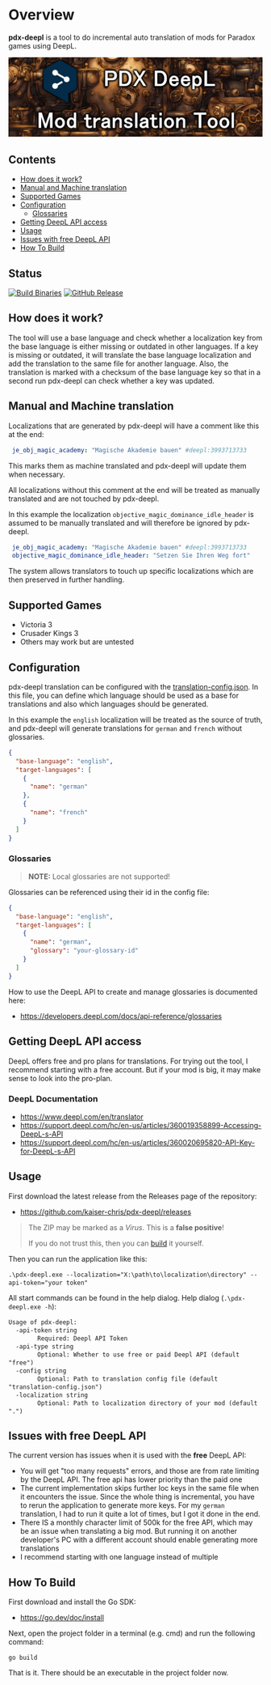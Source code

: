# Overview
**pdx-deepl** is a tool to do incremental auto translation of mods for Paradox games using DeepL.

![Title Icon](github_icon_readme.jpg)

## Contents
* [How does it work?](#how-does-it-work)
* [Manual and Machine translation](#manual-and-machine-translation)
* [Supported Games](#supported-games)
* [Configuration](#configuration)
    * [Glossaries](#glossaries)
* [Getting DeepL API access](#getting-deepl-api-access)
* [Usage](#usage)
* [Issues with free DeepL API](#issues-with-free-deepl-api)
* [How To Build](#how-to-build)

## Status
[![Build Binaries](https://github.com/kaiser-chris/pdx-deepl/actions/workflows/build.yaml/badge.svg)](https://github.com/kaiser-chris/pdx-deepl/actions/workflows/build.yaml)
[![GitHub Release](https://img.shields.io/github/v/release/kaiser-chris/pdx-deepl?display_name=release&label=Current%20Version&color=blue)](https://github.com/kaiser-chris/pdx-deepl/releases)

## How does it work?
The tool will use a base language and check whether a localization key
from the base language is either missing or outdated in other languages.
If a key is missing or outdated, it will translate the base language localization
and add the translation to the same file for another language.
Also, the translation is marked with a checksum of the base language key so that in
a second run pdx-deepl can check whether a key was updated.

## Manual and Machine translation
Localizations that are generated by pdx-deepl will have a comment like this at the end:
```yaml
 je_obj_magic_academy: "Magische Akademie bauen" #deepl:3993713733
```
This marks them as machine translated and pdx-deepl will update them when necessary.

All localizations without this comment at the end will be treated as manually translated
and are not touched by pdx-deepl.

In this example the localization `objective_magic_dominance_idle_header` is assumed to be
manually translated and will therefore be ignored by pdx-deepl.
```yaml
 je_obj_magic_academy: "Magische Akademie bauen" #deepl:3993713733
 objective_magic_dominance_idle_header: "Setzen Sie Ihren Weg fort"
```

The system allows translators to touch up specific localizations which are
then preserved in further handling.

## Supported Games
- Victoria 3
- Crusader Kings 3
- Others may work but are untested

## Configuration
pdx-deepl translation can be configured with the [translation-config.json](translation-config.json).
In this file, you can define which language should be used as a base for translations and also
which languages should be generated.

In this example the `english` localization will be treated as the source of truth, and pdx-deepl
will generate translations for `german` and `french` without glossaries.
```json
{
  "base-language": "english",
  "target-languages": [
    {
      "name": "german"
    },
    {
      "name": "french"
    }
  ]
}
```

### Glossaries
> **NOTE:** Local glossaries are not supported!

Glossaries can be referenced using their id in the config file:
```json
{
  "base-language": "english",
  "target-languages": [
    {
      "name": "german",
      "glossary": "your-glossary-id"
    }
  ]
}
```

How to use the DeepL API to create and manage glossaries is documented here:
- https://developers.deepl.com/docs/api-reference/glossaries

## Getting DeepL API access
DeepL offers free and pro plans for translations.
For trying out the tool, I recommend starting with a free account.
But if your mod is big, it may make sense to look into the pro-plan.

### DeepL Documentation
- https://www.deepl.com/en/translator
- https://support.deepl.com/hc/en-us/articles/360019358899-Accessing-DeepL-s-API
- https://support.deepl.com/hc/en-us/articles/360020695820-API-Key-for-DeepL-s-API

## Usage
First download the latest release from the Releases page of the repository:
- https://github.com/kaiser-chris/pdx-deepl/releases

> The ZIP may be marked as a *Virus*.
> This is a **false positive**!
> 
> If you do not trust this, then you can [build](#how-to-build) it yourself.

Then you can run the application like this:
```
.\pdx-deepl.exe --localization="X:\path\to\localization\directory" --api-token="your token"
```

All start commands can be found in the help dialog. Help dialog (`.\pdx-deepl.exe -h`):
```
Usage of pdx-deepl:
  -api-token string
    	Required: Deepl API Token
  -api-type string
    	Optional: Whether to use free or paid Deepl API (default "free")
  -config string
    	Optional: Path to translation config file (default "translation-config.json")
  -localization string
    	Optional: Path to localization directory of your mod (default ".")
```

## Issues with free DeepL API
The current version has issues when it is used with the **free** DeepL API:
- You will get "too many requests" errors, and those are from rate limiting by the DeepL API. The free api has lower priority than the paid one
- The current implementation skips further loc keys in the same file when it encounters the issue. Since the whole thing is incremental, you have to rerun the application to generate more keys. For my `german` translation, I had to run it quite a lot of times, but I got it done in the end.
- There IS a monthly character limit of 500k for the free API, which may be an issue when translating a big mod. But running it on another developer's PC with a different account should enable generating more translations
- I recommend starting with one language instead of multiple

## How To Build
First download and install the Go SDK:
- https://go.dev/doc/install

Next, open the project folder in a terminal (e.g. cmd) and run the following command:
```
go build
```

That is it. There should be an executable in the project folder now.
